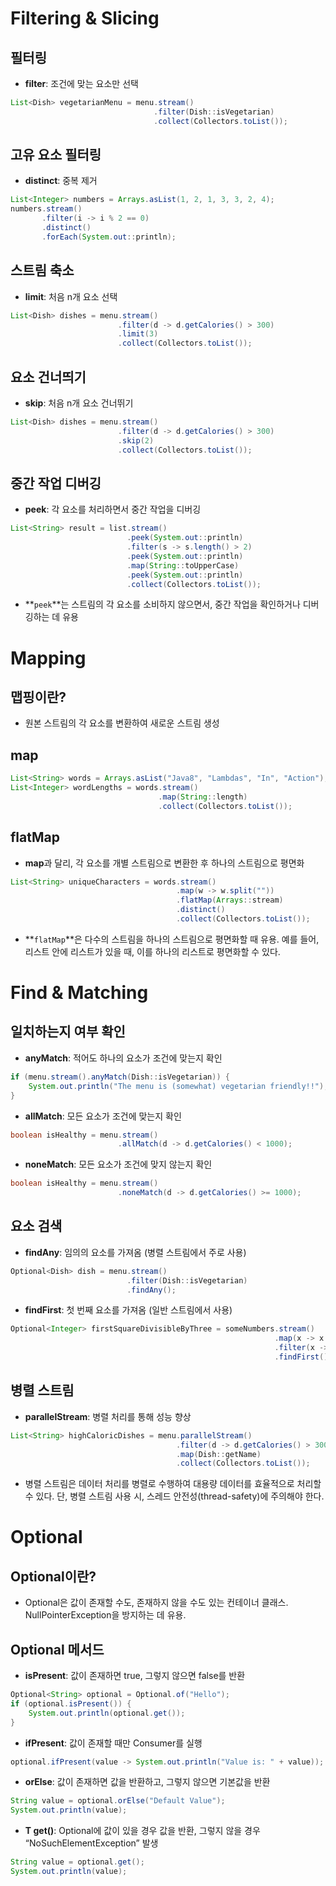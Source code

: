 # Filtering & Slicing

## 필터링
- **filter**: 조건에 맞는 요소만 선택
```java
List<Dish> vegetarianMenu = menu.stream()
                                .filter(Dish::isVegetarian)
                                .collect(Collectors.toList());
```

## 고유 요소 필터링
- **distinct**: 중복 제거
```java
List<Integer> numbers = Arrays.asList(1, 2, 1, 3, 3, 2, 4);
numbers.stream()
       .filter(i -> i % 2 == 0)
       .distinct()
       .forEach(System.out::println);
```

## 스트림 축소
- **limit**: 처음 n개 요소 선택
```java
List<Dish> dishes = menu.stream()
                        .filter(d -> d.getCalories() > 300)
                        .limit(3)
                        .collect(Collectors.toList());
```

## 요소 건너띄기
- **skip**: 처음 n개 요소 건너뛰기
```java
List<Dish> dishes = menu.stream()
                        .filter(d -> d.getCalories() > 300)
                        .skip(2)
                        .collect(Collectors.toList());
```

## 중간 작업 디버깅
- **peek**: 각 요소를 처리하면서 중간 작업을 디버깅
```java
List<String> result = list.stream()
                          .peek(System.out::println)
                          .filter(s -> s.length() > 2)
                          .peek(System.out::println)
                          .map(String::toUpperCase)
                          .peek(System.out::println)
                          .collect(Collectors.toList());
```
- **`peek`**는 스트림의 각 요소를 소비하지 않으면서, 중간 작업을 확인하거나 디버깅하는 데 유용

# Mapping

## 맵핑이란?
- 원본 스트림의 각 요소를 변환하여 새로운 스트림 생성

## map
```java
List<String> words = Arrays.asList("Java8", "Lambdas", "In", "Action");
List<Integer> wordLengths = words.stream()
                                 .map(String::length)
                                 .collect(Collectors.toList());
```

## flatMap
- **map**과 달리, 각 요소를 개별 스트림으로 변환한 후 하나의 스트림으로 평면화
```java
List<String> uniqueCharacters = words.stream()
                                     .map(w -> w.split(""))
                                     .flatMap(Arrays::stream)
                                     .distinct()
                                     .collect(Collectors.toList());
```
- **`flatMap`**은 다수의 스트림을 하나의 스트림으로 평면화할 때 유용. 예를 들어, 리스트 안에 리스트가 있을 때, 이를 하나의 리스트로 평면화할 수 있다.

# Find & Matching

## 일치하는지 여부 확인
- **anyMatch**: 적어도 하나의 요소가 조건에 맞는지 확인
```java
if (menu.stream().anyMatch(Dish::isVegetarian)) {
    System.out.println("The menu is (somewhat) vegetarian friendly!!");
}
```

- **allMatch**: 모든 요소가 조건에 맞는지 확인
```java
boolean isHealthy = menu.stream()
                        .allMatch(d -> d.getCalories() < 1000);
```
- **noneMatch**: 모든 요소가 조건에 맞지 않는지 확인
```java
boolean isHealthy = menu.stream()
                        .noneMatch(d -> d.getCalories() >= 1000);
```

## 요소 검색
- **findAny**: 임의의 요소를 가져옴 (병렬 스트림에서 주로 사용)
```java
Optional<Dish> dish = menu.stream()
                          .filter(Dish::isVegetarian)
                          .findAny();
```

- **findFirst**: 첫 번째 요소를 가져옴 (일반 스트림에서 사용)
```java
Optional<Integer> firstSquareDivisibleByThree = someNumbers.stream()
                                                           .map(x -> x * x)
                                                           .filter(x -> x % 3 == 0)
                                                           .findFirst();
```

## 병렬 스트림
- **parallelStream**: 병렬 처리를 통해 성능 향상
```java
List<String> highCaloricDishes = menu.parallelStream()
                                     .filter(d -> d.getCalories() > 300)
                                     .map(Dish::getName)
                                     .collect(Collectors.toList());
```
- 병렬 스트림은 데이터 처리를 병렬로 수행하여 대용량 데이터를 효율적으로 처리할 수 있다. 단, 병렬 스트림 사용 시, 스레드 안전성(thread-safety)에 주의해야 한다.

# Optional

## Optional이란?
- Optional은 값이 존재할 수도, 존재하지 않을 수도 있는 컨테이너 클래스. NullPointerException을 방지하는 데 유용.

## Optional 메서드
- **isPresent**: 값이 존재하면 true, 그렇지 않으면 false를 반환
```java
Optional<String> optional = Optional.of("Hello");
if (optional.isPresent()) {
    System.out.println(optional.get());
}
```

- **ifPresent**: 값이 존재할 때만 Consumer를 실행
```java
optional.ifPresent(value -> System.out.println("Value is: " + value));
```

- **orElse**: 값이 존재하면 값을 반환하고, 그렇지 않으면 기본값을 반환
```java
String value = optional.orElse("Default Value");
System.out.println(value);
```

- **T get()**: Optional에 값이 있을 경우 값을 반환, 그렇지 않을 경우 “NoSuchElementException” 발생
```java
String value = optional.get();
System.out.println(value);
```

